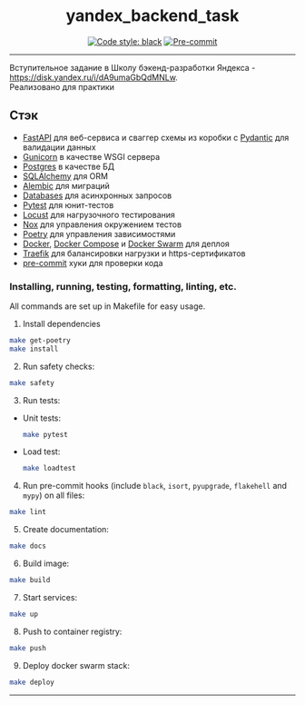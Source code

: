 

<h1 align='center'>
    yandex_backend_task
</h1>

<h4 align='center'>

</h4>

<div align="center">

[![Code style: black](https://img.shields.io/badge/code%20style-black-000000.svg)](https://github.com/psf/black)
[![Pre-commit](https://img.shields.io/badge/pre--commit-enabled-brightgreen?logo=pre-commit&logoColor=white)](https://github.com/yandex_backend_task/yandex_backend_task/blob/master/.pre-commit-config.yaml)
</div>

---
Вступительное задание в Школу бэкенд-разработки Яндекса - https://disk.yandex.ru/i/dA9umaGbQdMNLw.  
Реализовано для практики

## Стэк
- [FastAPI](https://fastapi.tiangolo.com/) для веб-сервиса и сваггер схемы из коробки с [Pydantic](https://pydantic-docs.helpmanual.io/) для валидации данных
- [Gunicorn](https://gunicorn.org/) в качестве WSGI сервера
- [Postgres](https://www.postgresql.org/) в качестве БД
- [SQLAlchemy](https://www.sqlalchemy.org/) для ORM
- [Alembic](https://alembic.sqlalchemy.org/en/latest/) для миграций
- [Databases](https://www.encode.io/databases/) для асинхронных запросов
- [Pytest](https://docs.pytest.org/en/6.2.x/) для юнит-тестов
- [Locust](https://locust.io/) для нагрузочного тестирования
- [Nox](https://nox.thea.codes/en/stable/) для управления окружением тестов
- [Poetry](https://python-poetry.org/) для управления зависимостями
- [Docker](https://www.docker.com/), [Docker Compose](https://docs.docker.com/compose/) и [Docker Swarm](https://docs.docker.com/engine/swarm/) для деплоя
- [Traefik](https://doc.traefik.io/traefik/) для балансировки нагрузки и https-сертификатов
- [pre-commit](https://pre-commit.com/) хуки для проверки кода


### Installing, running, testing, formatting, linting, etc.
All commands are set up in Makefile for easy usage.

1. Install dependencies
```bash
make get-poetry
make install
```
2. Run safety checks:
```bash
make safety
```
3. Run tests:
* Unit tests:
    ```bash
    make pytest
    ```
* Load test:
  ```bash
  make loadtest
  ```
4. Run pre-commit hooks (include `black`, `isort`, `pyupgrade`, `flakehell` and `mypy`) on all files:
```bash
make lint
```
5. Create documentation:
```bash
make docs
```
6. Build image:
```bash
make build
```
7. Start services:
```bash
make up
```
8. Push to container registry:
```bash
make push
```
9. Deploy docker swarm stack:
```bash
make deploy
```


---
